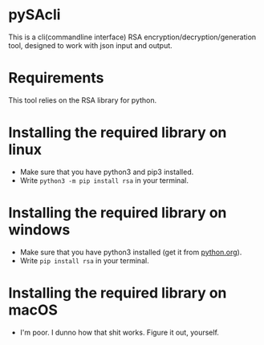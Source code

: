 # pySAcli
This is a cli(commandline interface) RSA encryption/decryption/generation tool, designed to work with json input and output.

# Requirements
This tool relies on the RSA library for python.

# Installing the required library on linux
- Make sure that you have python3 and pip3 installed.
- Write `python3 -m pip install rsa` in your terminal.

# Installing the required library on windows
- Make sure that you have python3 installed (get it from [python.org](https://www.python.org)).
- Write `pip install rsa` in your terminal.


# Installing the required library on macOS
- I'm poor. I dunno how that shit works. Figure it out, yourself.

